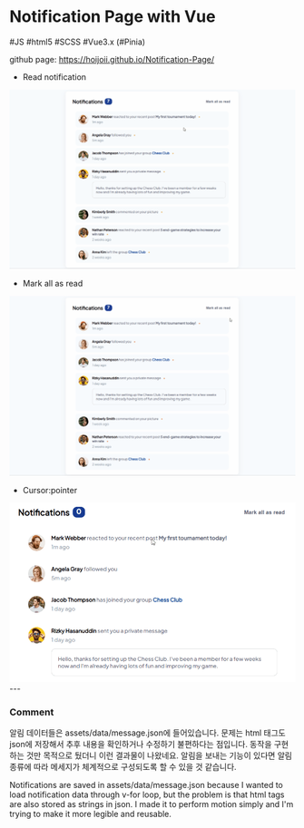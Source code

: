 # Notification Page with Vue

#JS #html5 #SCSS #Vue3.x (#Pinia)

github page:
https://hoijoii.github.io/Notification-Page/


- Read notification
<img src="./click.gif">

- Mark all as read
<img src="./allRead.gif">

- Cursor:pointer
<img src="./pointer.gif">

<br>
---

### Comment

알림 데이터들은 assets/data/message.json에 들어있습니다.
문제는 html 태그도 json에 저장해서 추후 내용을 확인하거나 수정하기 불편하다는 점입니다.
동작을 구현하는 것만 목적으로 뒀더니 이런 결과물이 나왔네요.
알림을 보내는 기능이 있다면 알림 종류에 따라 메세지가 체계적으로 구성되도록 할 수 있을 것 같습니다.


Notifications are saved in assets/data/message.json because I wanted to load notification data through v-for loop, but the problem is that html tags are also stored as strings in json.
I made it to perform motion simply and I'm trying to make it more legible and reusable.